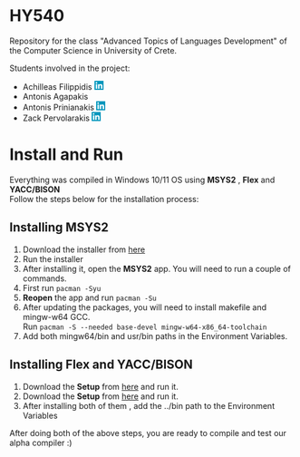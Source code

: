 # HY540
Repository for the class "Advanced Topics of Languages Development" of the Computer Science in University of Crete. 

Students involved in the project:
- Achilleas Filippidis [![LinkedIn](images/linkedin-icon.png)](https://www.linkedin.com/in/achilleas-filippidis-7127131b3/)
- Antonis Agapakis
- Antonis Prinianakis [![LinkedIn](images/linkedin-icon.png)](https://www.linkedin.com/in/antonis-prinianakis-b999a821a/)
- Zack Pervolarakis [![LinkedIn](images/linkedin-icon.png)](https://www.linkedin.com/in/zack-pervolarakis-2b05061a5/)

# Install and Run
Everything was compiled in Windows 10/11 OS using **MSYS2** , **Flex** and **YACC/BISON** <br>
Follow the steps below for the installation process:
## Installing MSYS2
1. Download the installer from [here](https://www.msys2.org/)
2. Run the installer
3. After installing it, open the **MSYS2** app. You will need to run a couple of commands.
4. First run ```pacman -Syu```
5. **Reopen** the app and run ```pacman -Su```
6. After updating the packages, you will need to install makefile and mingw-w64 GCC. <br>
Run ```pacman -S --needed base-devel mingw-w64-x86_64-toolchain```
7. Add both mingw64/bin and usr/bin paths in the Environment Variables.

## Installing Flex and YACC/BISON
1. Download the **Setup** from [here](http://gnuwin32.sourceforge.net/packages/flex.htm) and run it.
2. Download the **Setup** from [here](http://gnuwin32.sourceforge.net/packages/bison.htm) and run it.
3. After installing both of them , add the ../bin path to the Environment Variables

After doing both of the above steps, you are ready to compile and test our alpha compiler :)
